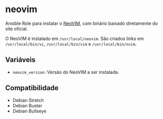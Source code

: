 # neovim

Ansible Role para instalar o [NeoVIM](https://neovim.io/), com binário baixado diretamente
do site oficial.

O NeoVIM é instalado em `/usr/local/neovim`. São criados links em `/usr/local/bin/vi`,
`/usr/local/bin/vim` e `/usr/local/bin/nvim`.

## Variáveis

- `neovim_version`: Versão do NeoVIM a ser instalada.

## Compatibilidade

- Debian Stretch
- Debian Buster
- Debian Bullseye
